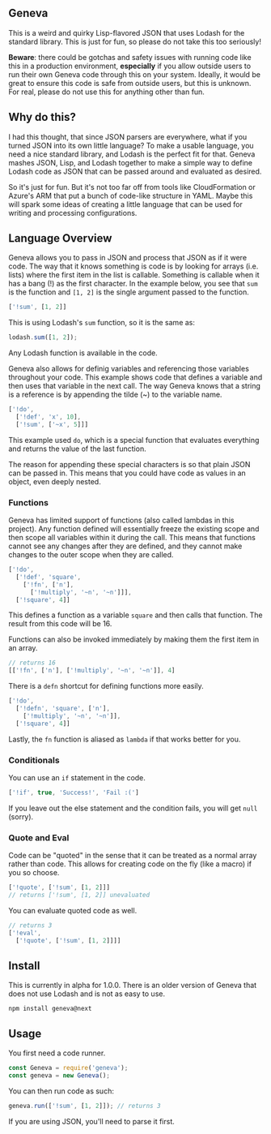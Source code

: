 Geneva
------

This is a weird and quirky Lisp-flavored JSON that uses Lodash for the standard library. This is just for fun, so please do not take this too seriously!

**Beware**: there could be gotchas and safety issues with running code like this in a production environment, **especially** if you allow outside users to run their own Geneva code through this on your system. Ideally, it would be great to ensure this code is safe from outside users, but this is unknown. For real, please do not use this for anything other than fun.

## Why do this?

I had this thought, that since JSON parsers are everywhere, what if you turned JSON into its own little language? To make a usable language, you need a nice standard library, and Lodash is the perfect fit for that. Geneva mashes JSON, Lisp, and Lodash together to make a simple way to define Lodash code as JSON that can be passed around and evaluated as desired.

So it's just for fun. But it's not too far off from tools like CloudFormation or Azure's ARM that put a bunch of code-like structure in YAML. Maybe this will spark some ideas of creating a little language that can be used for writing and processing configurations.

## Language Overview

Geneva allows you to pass in JSON and process that JSON as if it were code. The way that it knows something is code is by looking for arrays (i.e. lists) where the first item in the list is callable. Something is callable when it has a bang (!) as the first character. In the example below, you see that `sum` is the function and `[1, 2]` is the single argument passed to the function.

```javascript
['!sum', [1, 2]]
```

This is using Lodash's `sum` function, so it is the same as:

```javascript
lodash.sum([1, 2]);
```

Any Lodash function is available in the code.

Geneva also allows for definig variables and referencing those variables throughout your code. This example shows code that defines a variable and then uses that variable in the next call. The way Geneva knows that a string is a reference is by appending the tilde (~) to the variable name.

```javascript
['!do',
  ['!def', 'x', 10],
  ['!sum', ['~x', 5]]]
```

This example used `do`, which is a special function that evaluates everything and returns the value of the last function.

The reason for appending these special characters is so that plain JSON can be passed in. This means that you could have code as values in an object, even deeply nested.

### Functions

Geneva has limited support of functions (also called lambdas in this project). Any function defined will essentially freeze the existing scope and then scope all variables within it during the call. This means that functions cannot see any changes after they are defined, and they cannot make changes to the outer scope when they are called.

```javascript
['!do',
  ['!def', 'square',
    ['!fn', ['n'],
      ['!multiply', '~n', '~n']]],
  ['!square', 4]]
```

This defines a function as a variable `square` and then calls that function. The result from this code will be 16.

Functions can also be invoked immediately by making them the first item in an array.

```javascript
// returns 16
[['!fn', ['n'], ['!multiply', '~n', '~n']], 4] 
```

There is a `defn` shortcut for defining functions more easily.

```javascript
['!do',
  ['!defn', 'square', ['n'],
    ['!multiply', '~n', '~n']],
  ['!square', 4]]
```

Lastly, the `fn` function is aliased as `lambda` if that works better for you.

### Conditionals

You can use an `if` statement in the code.

```javascript
['!if', true, 'Success!', 'Fail :(']
```

If you leave out the else statement and the condition fails, you will get `null` (sorry).

### Quote and Eval

Code can be "quoted" in the sense that it can be treated as a normal array rather than code. This allows for creating code on the fly (like a macro) if you so choose.

```javascript
['!quote', ['!sum', [1, 2]]]
// returns ['!sum', [1, 2]] unevaluated
```

You can evaluate quoted code as well.

```javascript
// returns 3
['!eval',
  ['!quote', ['!sum', [1, 2]]]]
```

## Install

This is currently in alpha for 1.0.0. There is an older version of Geneva that does not use Lodash and is not as easy to use.

```shell
npm install geneva@next
```

## Usage

You first need a code runner.

```javascript
const Geneva = require('geneva');
const geneva = new Geneva();
```

You can then run code as such:

```javascript
geneva.run(['!sum', [1, 2]]); // returns 3
```

If you are using JSON, you'll need to parse it first.

